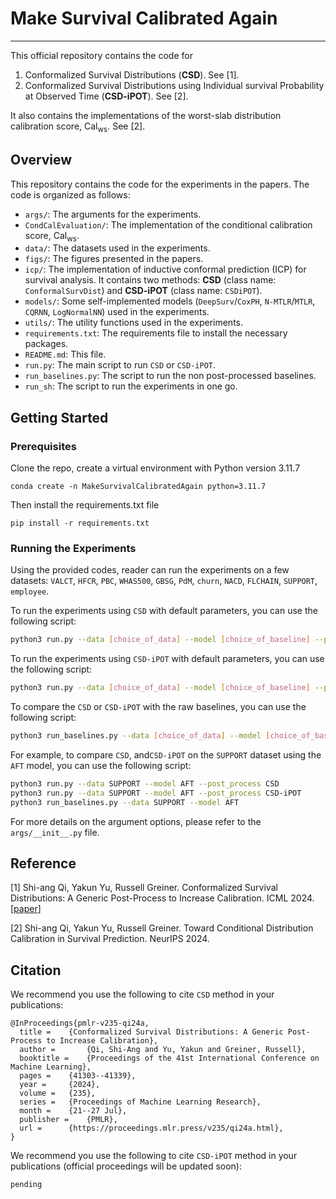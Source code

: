 # Make Survival Calibrated Again

---

This official repository contains the code for
1. Conformalized Survival Distributions (**CSD**). See [1].
2. Conformalized Survival Distributions using Individual survival Probability at Observed Time (**CSD-iPOT**). See [2].

It also contains the implementations of the worst-slab distribution calibration score, $\text{Cal}_{\text{ws}}$. See [2]. 


## Overview

This repository contains the code for the experiments in the papers. The code is organized as follows:
- `args/`: The arguments for the experiments.
- `CondCalEvaluation/`: The implementation of the conditional calibration score, $\text{Cal}_{\text{ws}}$.
- `data/`: The datasets used in the experiments.
- `figs/`: The figures presented in the papers.
- `icp/`: The implementation of inductive conformal prediction (ICP) for survival analysis. It contains two methods: **CSD** (class name: `ConformalSurvDist`) and **CSD-iPOT** (class name: `CSDiPOT`).
- `models/`: Some self-implemented models (`DeepSurv`/`CoxPH`, `N-MTLR`/`MTLR`, `CQRNN`, `LogNormalNN`) used in the experiments.
- `utils/`: The utility functions used in the experiments.
- `requirements.txt`: The requirements file to install the necessary packages.
- `README.md`: This file.
- `run.py`: The main script to run `CSD` or `CSD-iPOT`.
- `run_baselines.py`: The script to run the non post-processed baselines.
- `run_sh`: The script to run the experiments in one go.



## Getting Started


### Prerequisites

Clone the repo, create a virtual environment with Python version 3.11.7

```
conda create -n MakeSurvivalCalibratedAgain python=3.11.7
```
Then install the requirements.txt file
```
pip install -r requirements.txt
```


### Running the Experiments

Using the provided codes, reader can run the experiments on a few datasets: `VALCT`, `HFCR`, `PBC`, `WHAS500`,  `GBSG`, `PdM`, `churn`, `NACD`, `FLCHAIN`, `SUPPORT`, `employee`. 

To run the experiments using `CSD` with default parameters, you can use the following script:
```bash
python3 run.py --data [choice_of_data] --model [choice_of_baseline] --post_process CSD
```

To run the experiments using `CSD-iPOT` with default parameters, you can use the following script:
```bash
python3 run.py --data [choice_of_data] --model [choice_of_baseline] --post_process CSD-iPOT
```

To compare the `CSD` or `CSD-iPOT` with the raw baselines, you can use the following script:
```bash
python3 run_baselines.py --data [choice_of_data] --model [choice_of_baseline]
```

For example, to compare `CSD`, and`CSD-iPOT` on the `SUPPORT` dataset using the `AFT` model, you can use the following script:
```bash
python3 run.py --data SUPPORT --model AFT --post_process CSD
python3 run.py --data SUPPORT --model AFT --post_process CSD-iPOT
python3 run_baselines.py --data SUPPORT --model AFT
```

For more details on the argument options, please refer to the `args/__init__.py` file.

## Reference
[1] Shi-ang Qi, Yakun Yu, Russell Greiner. Conformalized Survival Distributions: A Generic Post-Process to Increase Calibration. ICML 2024. [[paper](https://proceedings.mlr.press/v235/qi24a.html)]

[2] Shi-ang Qi, Yakun Yu, Russell Greiner. Toward Conditional Distribution Calibration in Survival Prediction. NeurIPS 2024. 

## Citation

We recommend you use the following to cite `CSD` method in your publications:

```
@InProceedings{pmlr-v235-qi24a,
  title = 	 {Conformalized Survival Distributions: A Generic Post-Process to Increase Calibration},
  author =       {Qi, Shi-Ang and Yu, Yakun and Greiner, Russell},
  booktitle = 	 {Proceedings of the 41st International Conference on Machine Learning},
  pages = 	 {41303--41339},
  year = 	 {2024},
  volume = 	 {235},
  series = 	 {Proceedings of Machine Learning Research},
  month = 	 {21--27 Jul},
  publisher =    {PMLR},
  url = 	 {https://proceedings.mlr.press/v235/qi24a.html},
}
```

We recommend you use the following to cite `CSD-iPOT` method in your publications (official proceedings will be updated soon):
```
pending
```